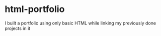 # html-portfolio
I built a portfolio using only basic HTML while linking my previously done projects in it
